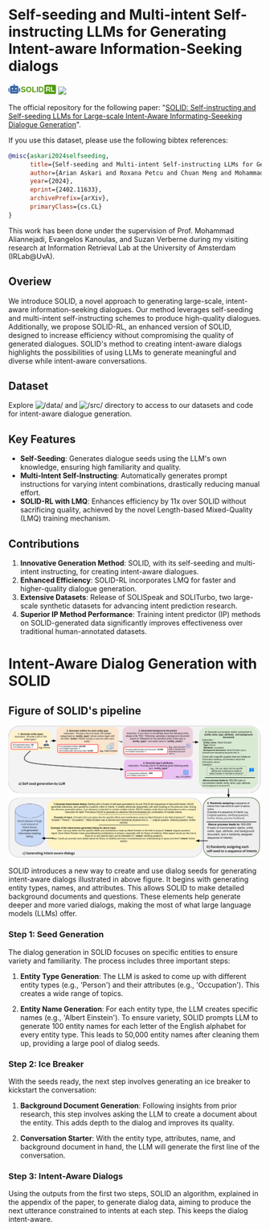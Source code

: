 # Self-seeding and Multi-intent Self-instructing LLMs for Generating Intent-aware Information-Seeking dialogs
[<img src= "./figures/solid_logov5.png" width=95px />](https://arian-askari.github.io/SOLID/) [<img src= "https://img.shields.io/badge/Language-English-brightgreen"  />](https://arian-askari.github.io/SOLID/)


The official repository for the following paper: "[SOLID: Self-instructing and Self-seeding LLMs for Large-scale Intent-Aware Informating-Seeeking Dialogue Generation](https://arxiv.org/abs/2402.11633)".  


If you use this dataset, please use the following bibtex references:

```bibtex
@misc{askari2024selfseeding,
      title={Self-seeding and Multi-intent Self-instructing LLMs for Generating Intent-aware Information-Seeking dialogs}, 
      author={Arian Askari and Roxana Petcu and Chuan Meng and Mohammad Aliannejadi and Amin Abolghasemi and Evangelos Kanoulas and Suzan Verberne},
      year={2024},
      eprint={2402.11633},
      archivePrefix={arXiv},
      primaryClass={cs.CL}
}
```

This work has been done under the supervision of Prof. Mohammad Aliannejadi, Evangelos Kanoulas, and Suzan Verberne during my visiting research at Information Retrieval Lab at the University of Amsterdam (IRLab@UvA).

## Overiew
We introduce SOLID, a novel approach to generating large-scale, intent-aware information-seeking dialogues. Our method leverages self-seeding and multi-intent self-instructing schemes to produce high-quality dialogues. Additionally, we propose SOLID-RL, an enhanced version of SOLID, designed to increase efficiency without compromising the quality of generated dialogues. SOLID's method to creating intent-aware dialogs highlights the possibilities of using LLMs to generate meaningful and diverse while intent-aware conversations.

## Dataset
Explore ![``/data/``](./data/) and  ![``/src/``](./src/) directory to access to our datasets and code for intent-aware dialogue generation.


## Key Features

- **Self-Seeding**: Generates dialogue seeds using the LLM's own knowledge, ensuring high familiarity and quality.
- **Multi-Intent Self-Instructing**: Automatically generates prompt instructions for varying intent combinations, drastically reducing manual effort.
- **SOLID-RL with LMQ**: Enhances efficiency by 11x over SOLID without sacrificing quality, achieved by the novel Length-based Mixed-Quality (LMQ) training mechanism.

## Contributions

1. **Innovative Generation Method**: SOLID, with its self-seeding and multi-intent instructing, for creating intent-aware dialogues.
2. **Enhanced Efficiency**: SOLID-RL incorporates LMQ for faster and higher-quality dialogue generation.
3. **Extensive Datasets**: Release of SOLISpeak and SOLITurbo, two large-scale synthetic datasets for advancing intent prediction research.
4. **Superior IP Method Performance**: Training intent predictor (IP) methods on SOLID-generated data significantly improves effectiveness over traditional human-annotated datasets.



# Intent-Aware Dialog Generation with SOLID

## Figure of SOLID's pipeline
<img src="./figures/SOLID_pipeline.svg">

SOLID introduces a new way to create and use dialog seeds for generating intent-aware dialogs illustrated in above figure. It begins with generating entity types, names, and attributes. This allows SOLID to make detailed background documents and questions. These elements help generate deeper and more varied dialogs, making the most of what large language models (LLMs) offer.

### Step 1: Seed Generation

The dialog generation in SOLID focuses on specific entities to ensure variety and familiarity. The process includes three important steps:

1. **Entity Type Generation**: The LLM is asked to come up with different entity types (e.g., 'Person') and their attributes (e.g., 'Occupation'). This creates a wide range of topics.
   
2. **Entity Name Generation**: For each entity type, the LLM creates specific names (e.g., 'Albert Einstein'). To ensure variety, SOLID prompts LLM to generate 100 entity names for each letter of the English alphabet for every entity type. This leads to 50,000 entity names after cleaning them up, providing a large pool of dialog seeds.

### Step 2: Ice Breaker

With the seeds ready, the next step involves generating an ice breaker to kickstart the conversation:

1. **Background Document Generation**: Following insights from prior research, this step involves asking the LLM to create a document about the entity. This adds depth to the dialog and improves its quality.
   
2. **Conversation Starter**: With the entity type, attributes, name, and background document in hand, the LLM will generate the first line of the conversation.

### Step 3: Intent-Aware Dialogs

Using the outputs from the first two steps, SOLID an algorithm, explained in the appendix of the paper, to generate dialog data, aiming to produce the next utterance constrained to intents at each step. This keeps the dialog intent-aware. 
